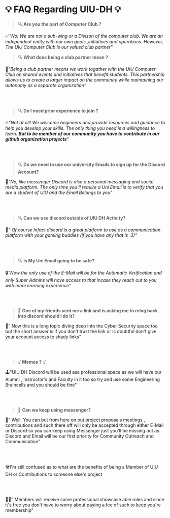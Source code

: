  # 	:bulb: FAQ Regarding UIU-DH :bulb:

>:mag: **Are you the part of Computer Club ?**
> 
:white_check_mark:_"No! We are not a sub-wing or a Divison of the  computer club. We are an independent entity with our own goals ,initiatives and operations. However, The UIU Computer Club is our valued club partner"_


>:mag: **What does being a club partner mean ?**

:handshake:_"Being a club partner means we work togather with the UIU Computer Club on shared events and initiatives that benefit students. This partnership allows us to create a larger impact on the community while maintaining our autonomy as a separate organization"_

</br>
</br>

>:mag: **Do I need prior experience to join ?**


:fire:_"Not at all! We welcome beginners and provide resources and guidance to help you develop your skills. The only thing you need is a willingness to learn. **But to be member of our community you have to contribute in our github organization projects**"_

</br>
</br>

>:mag: **Do we need to use our university Emails to sign up for the Discord Account?**

 
:link:_"No, like messenger Discord is also a personal messaging and social media platform. The only time you'll require a Uni Email is to verify that you are a student of UIU and the Email Belongs to you"_

</br>
</br>

>:mag: **Can we use discord outside of UIU DH Activity?**

:star_struck:_" Of course Infact discord is a great platform to use as a communication platform with your gaming buddies (if you have any that is :3)"_

</br>
</br>

>:mag: **Is My Uni Email going to be safe?**

:lock:_"Now the only use of the E-Mail will be for the Automatic Verification and only Super Admins will have access to that incase they reach out to you with more learning experience"_

</br>
</br>

>:thinking: **One of my friends sent me a link and is asking me to relog back into discord should I do it?**

:busts_in_silhouette:" Now this is a long topic diving deep into the Cyber Security space too but the short answer is if you don't trust the link or is doubtful don't give your account access to shady links"

</br>
</br>

>:/ **Memes ?** :/

:joystick:"UIU DH Discord will be used asa professional space as we will have our Alumni , Instructor's and Faculty in it too so try and use some Engineering Braincells and you should be fine"

</br>
</br>

>:thinking: **Can we keep using messenger?**

:speech_balloon:" Well, You can but from here on out project proposals meetings , contributions and such there off will only be accepted through either E-Mail or Discord so you can keep using Messenger just you'll be missing out as Discord and Email will be our first priority for Community Outreach and Communication"

</br>
</br>

:hammer_and_wrench:I'm still confused as to what are the benefits of being a Member of UIU DH or Contributions to someone else's project

</br>
</br>

:technologist:" Members will receive some professional showcase able roles and since it's free you don't have to worry about paying a fee of such to keep you're membership"
